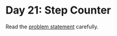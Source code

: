 # Day 21: Step Counter

Read the [problem statement](https://adventofcode.com/2023/day/21) carefully.
